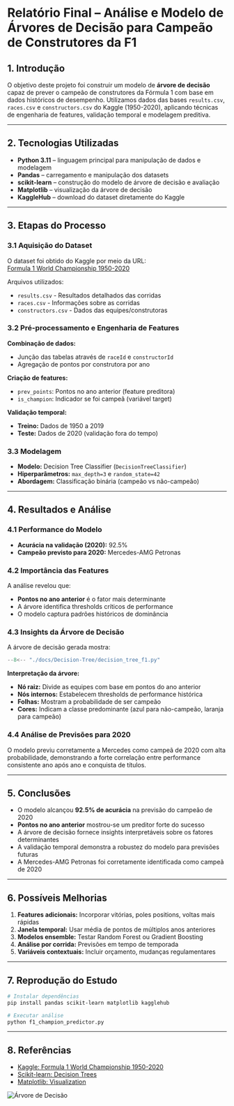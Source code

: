 # Relatório Final – Análise e Modelo de Árvores de Decisão para Campeão de Construtores da F1

## 1. Introdução
O objetivo deste projeto foi construir um modelo de **árvore de decisão** capaz de prever o campeão de construtores da Fórmula 1 com base em dados históricos de desempenho. Utilizamos dados das bases `results.csv`, `races.csv` e `constructors.csv` do Kaggle (1950-2020), aplicando técnicas de engenharia de features, validação temporal e modelagem preditiva.

---

## 2. Tecnologias Utilizadas
- **Python 3.11** – linguagem principal para manipulação de dados e modelagem  
- **Pandas** – carregamento e manipulação dos datasets  
- **scikit-learn** – construção do modelo de árvore de decisão e avaliação  
- **Matplotlib** – visualização da árvore de decisão  
- **KaggleHub** – download do dataset diretamente do Kaggle  

---

## 3. Etapas do Processo

### 3.1 Aquisição do Dataset
O dataset foi obtido do Kaggle por meio da URL:  
[Formula 1 World Championship 1950-2020](https://www.kaggle.com/datasets/rohanrao/formula-1-world-championship-1950-2020)  

Arquivos utilizados:
- `results.csv` - Resultados detalhados das corridas
- `races.csv` - Informações sobre as corridas  
- `constructors.csv` - Dados das equipes/construtoras

### 3.2 Pré-processamento e Engenharia de Features

**Combinação de dados:**  
- Junção das tabelas através de `raceId` e `constructorId`
- Agregação de pontos por construtora por ano

**Criação de features:**  
- `prev_points`: Pontos no ano anterior (feature preditora)
- `is_champion`: Indicador se foi campeã (variável target)

**Validação temporal:**  
- **Treino:** Dados de 1950 a 2019  
- **Teste:** Dados de 2020 (validação fora do tempo)

### 3.3 Modelagem
- **Modelo:** Decision Tree Classifier (`DecisionTreeClassifier`)  
- **Hiperparâmetros:** `max_depth=3` e `random_state=42`
- **Abordagem:** Classificação binária (campeão vs não-campeão)

---

## 4. Resultados e Análise

### 4.1 Performance do Modelo
- **Acurácia na validação (2020):** 92.5%
- **Campeão previsto para 2020:** Mercedes-AMG Petronas

### 4.2 Importância das Features
A análise revelou que:
- **Pontos no ano anterior** é o fator mais determinante
- A árvore identifica thresholds críticos de performance
- O modelo captura padrões históricos de dominância

### 4.3 Insights da Árvore de Decisão
A árvore de decisão gerada mostra:


``` python exec="on" html="1"
--8<-- "./docs/Decision-Tree/decision_tree_f1.py"
```

**Interpretação da árvore:**
- **Nó raiz:** Divide as equipes com base em pontos do ano anterior
- **Nós internos:** Estabelecem thresholds de performance histórica
- **Folhas:** Mostram a probabilidade de ser campeão
- **Cores:** Indicam a classe predominante (azul para não-campeão, laranja para campeão)

### 4.4 Análise de Previsões para 2020
O modelo previu corretamente a Mercedes como campeã de 2020 com alta probabilidade, demonstrando a forte correlação entre performance consistente ano após ano e conquista de títulos.

---

## 5. Conclusões

- O modelo alcançou **92.5% de acurácia** na previsão do campeão de 2020
- **Pontos no ano anterior** mostrou-se um preditor forte do sucesso
- A árvore de decisão fornece insights interpretáveis sobre os fatores determinantes
- A validação temporal demonstra a robustez do modelo para previsões futuras
- A Mercedes-AMG Petronas foi corretamente identificada como campeã de 2020

---

## 6. Possíveis Melhorias

1. **Features adicionais:** Incorporar vitórias, poles positions, voltas mais rápidas
2. **Janela temporal:** Usar média de pontos de múltiplos anos anteriores
3. **Modelos ensemble:** Testar Random Forest ou Gradient Boosting
4. **Análise por corrida:** Previsões em tempo de temporada
5. **Variáveis contextuais:** Incluir orçamento, mudanças regulamentares

---

## 7. Reprodução do Estudo

```bash
# Instalar dependências
pip install pandas scikit-learn matplotlib kagglehub

# Executar análise
python f1_champion_predictor.py
```

---

## 8. Referências

- [Kaggle: Formula 1 World Championship 1950-2020](https://www.kaggle.com/datasets/rohanrao/formula-1-world-championship-1950-2020)
- [Scikit-learn: Decision Trees](https://scikit-learn.org/stable/modules/tree.html)
- [Matplotlib: Visualization](https://matplotlib.org/stable/contents.html)

![Árvore de Decisão](decision_tree_f1_champion.png)